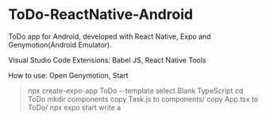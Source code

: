 # ToDo-ReactNative-Android
ToDo app for Android, developed with React Native, Expo and Genymotion(Android Emulator).

Visual Studio Code Extensions: Babel JS, React Native Tools

How to use:
Open Genymotion, Start
>npx create-expo-app ToDo --template
select Blank TypeScript
>cd ToDo
>mkdir components
copy Task.js to components/
copy App.tsx to ToDo/
>npx expo start
write a
